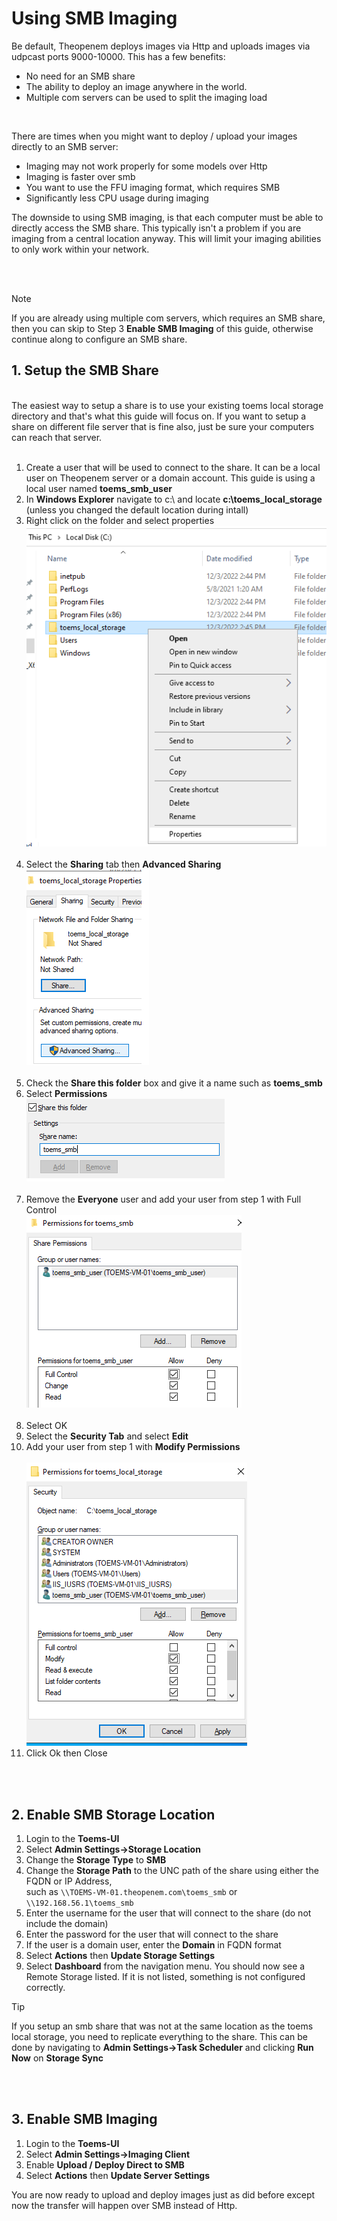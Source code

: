 # Using SMB Imaging
Be default, Theopenem deploys images via Http and uploads images via udpcast ports 9000-10000.  This has a few benefits:<br/>

* No need for an SMB share
* The ability to deploy an image anywhere in the world.
* Multiple com servers can be used to split the imaging load

<br />

There are times when you might want to deploy / upload your images directly to an SMB server:<br/>

* Imaging may not work properly for some models over Http
* Imaging is faster over smb
* You want to use the FFU imaging format, which requires SMB
* Significantly less CPU usage during imaging

The downside to using SMB imaging, is that each computer must be able to directly access the SMB share.  This typically isn't a problem if you are imaging from a central location anyway.  This will limit your imaging abilities to only work within your network.

<br />
<br />

> [!NOTE]
> If you are already using multiple com servers, which requires an SMB share, then you can skip to Step 3 **Enable SMB Imaging** of this guide, otherwise continue along to configure an SMB share.


## 1. Setup the SMB Share
<br />
The easiest way to setup a share is to use your existing toems local storage directory and that's what this guide will focus on.  If you want to setup a share on different file server that is fine also, just be sure your computers can reach that server.
<br/>
<br/>

1. Create a user that will be used to connect to the share.  It can be a local user on Theopenem server or a domain account.  This guide is using a local user named **toems_smb_user**
2. In **Windows Explorer** navigate to c:\ and locate **c:\toems_local_storage** (unless you changed the default location during intall)
3. Right click on the folder and select properties<br />
![](/latest/images/smbimaging-1.png)<br /><br />
4. Select the **Sharing** tab then **Advanced Sharing**<br />
![](/latest/images/smbimaging-2.png)<br /><br />
5. Check the **Share this folder** box and give it a name such as **toems_smb**
6. Select **Permissions**<br />
![](/latest/images/smbimaging-3.png)<br /><br />
7. Remove the **Everyone** user and add your user from step 1 with Full Control<br />
![](/latest/images/smbimaging-4.png)<br /><br />
8. Select OK
9. Select the **Security Tab** and select **Edit**
10. Add your user from step 1 with **Modify Permissions**<br /><br />
![](/latest/images/smbimaging-5.png)<br />
11. Click Ok then Close

<br />
<br />


## 2. Enable SMB Storage Location
1. Login to the **Toems-UI**
2. Select **Admin Settings->Storage Location**
3. Change the **Storage Type** to **SMB**
4. Change the **Storage Path** to the UNC path of the share using either the FQDN or IP Address, <br/>such as ```\\TOEMS-VM-01.theopenem.com\toems_smb``` or ```\\192.168.56.1\toems_smb```
5. Enter the username for the user that will connect to the share (do not include the domain)
6. Enter the password for the user that will connect to the share
7. If the user is a domain user, enter the **Domain** in FQDN format
8. Select **Actions** then **Update Storage Settings**
9. Select **Dashboard** from the navigation menu.  You should now see a Remote Storage listed.  If it is not listed, something is not configured correctly.

> [!TIP]
> If you setup an smb share that was not at the same location as the toems local storage, you need to replicate everything to the share.  This can be done by navigating to **Admin Settings->Task Scheduler** and clicking **Run Now** on **Storage Sync**

<br />
<br />


## 3. Enable SMB Imaging
1. Login to the **Toems-UI**
2. Select **Admin Settings->Imaging Client**
3. Enable **Upload / Deploy Direct to SMB**
4. Select **Actions** then **Update Server Settings**

You are now ready to upload and deploy images just as did before except now the transfer will happen over SMB instead of Http.